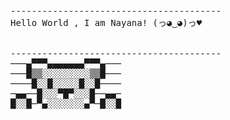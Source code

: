 <pre>
----------------------------------------
<span>Hello World , I am Nayana! (っ◕‿◕)っ♥

</span>
----------------------------------------
───▄▀▀▀▄▄▄▄▄▄▄▀▀▀▄───
───█▒▒░░░░░░░░░▒▒█───
────█░░█░░░░░█░░█────
─▄▄──█░░░▀█▀░░░█──▄▄─
█░░█─▀▄░░░░░░░▄▀─█░░█

<!-- ### and just a funny gif...😛
![](https://media.giphy.com/media/13GIgrGdslD9oQ/giphy.gif) -->
